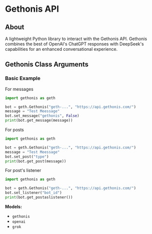 # Gethonis API

## About

A lightweight Python library to interact with the Gethonis API. Gethonis combines the best of OpenAI's ChatGPT responses with DeepSeek's capabilities for an enhanced conversational experience.


## Gethonis Class Arguments

### Basic Example

For messages

```python
import gethonis as geth

bot = geth.Gethonis("geth-...", "https://api.gethonis.com/")
message = "Test Meessage"
bot.set_message("gethonis", False)
print(bot.get_message(message))
```

For posts

```python
import gethonis as geth

bot = geth.Gethonis("geth-...", "https://api.gethonis.com/")
message = "Test Meessage"
bot.set_post("type")
print(bot.get_post(message))
```

For post's listener

```python
import gethonis as geth

bot = geth.Gethonis("geth-...", "https://api.gethonis.com/")
bot.set_listener("bot_id")
print(bot.get_postaslistener())
```

**Models:**
* `gethonis`
* `openai`
* `grok`